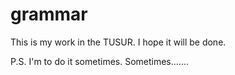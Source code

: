 # grammar

This is my work in the TUSUR. I hope it will be done.

P.S. I'm to do it sometimes. Sometimes.......
